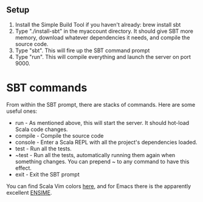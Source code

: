 ## Setup
1. Install the Simple Build Tool if you haven't already: brew install sbt
2. Type "./install-sbt" in the myaccount directory. It should give SBT more memory, download whatever dependencies it needs, and compile the source code.
3. Type "sbt". This will fire up the SBT command prompt
4. Type "run".  This will compile everything and launch the server on port 9000.
 
# SBT commands
From within the SBT prompt, there are stacks of commands. Here are some useful ones:
* run  - As mentioned above, this will start the server.  It should hot-load Scala code changes.
* compile - Compile the source code
* console - Enter a Scala REPL with all the project's dependencies loaded.
* test - Run all the tests.   
* ~test - Run all the tests, automatically running them again when something changes.  You can prepend ~ to any command to have this effect.
* exit - Exit the SBT prompt

You can find Scala Vim colors [here](https://github.com/scala/scala-dist/tree/master/tool-support/src/vim), and for Emacs there is the apparently excellent [ENSIME](https://github.com/aemoncannon/ensime).

